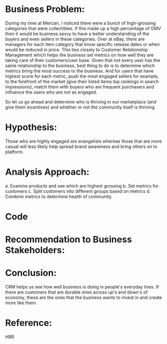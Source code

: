 # Business Problem:

During my time at Mercari, I noticed there were a bunch of high-grossing categories that were collectibles. If this made up a high percentage of GMV then it would be business savvy to have a better understanding of the buyers and even sellers in these categories.
Over at eBay, there are managers for each item category that know specific release dates or when would be reduced in price. This ties closely to Customer
Relationship Management which helps the business set metrics on how well they are taking care of their customers/user base. Given that not every user has the same relationship to the business, best thing to do is to 
determine which metrics bring the most success to the business. And for users that have highest score for each metric, push the most engaged sellers for example, to the forefront of the market (give their listed items top rankings in search impressions), match them with buyers who are frequent purchasers and influence the users who are not as engaged.

So let us go ahead and determine who is thriving in our marketplace (and give them incentives) and whether or not the community itself is thriving.

# Hypothesis:

Those who are highly engaged are evangelists whereas those that are more casual will less likely help spread brand awareness and bring others on to platform.

# Analysis Approach:

a. Examine products and see which are highest grossing
b. Set metrics for customers
c. Split customers into different groups based on metrics
d. Combine metrics to determine health of community

# Code


# Recommendation to Business Stakeholders:


# Conclusion:

CRM helps us see how well business is doing in people's everyday lives. If there are customers that are durable ones across up's and down's of economy, these are the ones that the business wants to invest in and create more like them.


# Reference: 

HBR
